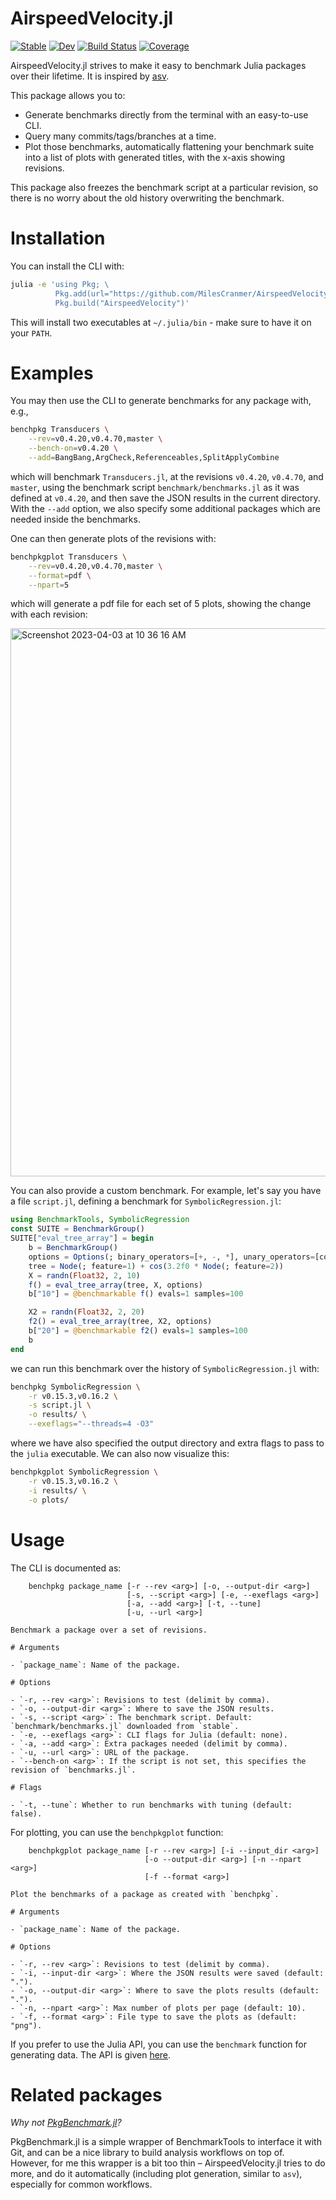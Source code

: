 # AirspeedVelocity.jl

[![Stable](https://img.shields.io/badge/docs-stable-blue.svg)](https://MilesCranmer.github.io/AirspeedVelocity.jl/stable/)
[![Dev](https://img.shields.io/badge/docs-dev-blue.svg)](https://MilesCranmer.github.io/AirspeedVelocity.jl/dev/)
[![Build Status](https://github.com/MilesCranmer/AirspeedVelocity.jl/actions/workflows/CI.yml/badge.svg?branch=master)](https://github.com/MilesCranmer/AirspeedVelocity.jl/actions/workflows/CI.yml?query=branch%3Amaster)
[![Coverage](https://coveralls.io/repos/github/MilesCranmer/AirspeedVelocity.jl/badge.svg?branch=master)](https://coveralls.io/github/MilesCranmer/AirspeedVelocity.jl?branch=master)

AirspeedVelocity.jl strives to make it easy to benchmark Julia packages over their lifetime.
It is inspired by [asv](https://asv.readthedocs.io/en/stable/).

This package allows you to:

- Generate benchmarks directly from the terminal with an easy-to-use CLI.
- Query many commits/tags/branches at a time.
- Plot those benchmarks, automatically flattening your benchmark suite into a list of plots with generated titles,
  with the x-axis showing revisions.
  
This package also freezes the benchmark script at a particular revision,
so there is no worry about the old history overwriting the benchmark.

# Installation

You can install the CLI with:

```bash
julia -e 'using Pkg; \
          Pkg.add(url="https://github.com/MilesCranmer/AirspeedVelocity.jl.git"); \
          Pkg.build("AirspeedVelocity")'
```

This will install two executables at `~/.julia/bin` - make sure to have it on your `PATH`.

# Examples

You may then use the CLI to generate benchmarks for any package with, e.g.,

```bash
benchpkg Transducers \
    --rev=v0.4.20,v0.4.70,master \
    --bench-on=v0.4.20 \
    --add=BangBang,ArgCheck,Referenceables,SplitApplyCombine
```

which will benchmark `Transducers.jl`,
at the revisions `v0.4.20`, `v0.4.70`, and `master`,
using the benchmark script `benchmark/benchmarks.jl` as it was defined at `v0.4.20`,
and then save the JSON results in the current directory.
With the `--add` option, we also specify some additional packages 
which are needed inside the benchmarks.

One can then generate plots of the revisions with:

```bash
benchpkgplot Transducers \
    --rev=v0.4.20,v0.4.70,master \
    --format=pdf \
    --npart=5
```

which will generate a pdf file for each set of 5 plots,
showing the change with each revision:

<img width="877" alt="Screenshot 2023-04-03 at 10 36 16 AM" src="https://user-images.githubusercontent.com/7593028/229543368-14b1da88-8315-437b-b38f-fff143f26e3a.png">


You can also provide a custom benchmark.
For example, let's say you have a file `script.jl`, defining
a benchmark for `SymbolicRegression.jl`:

```julia
using BenchmarkTools, SymbolicRegression
const SUITE = BenchmarkGroup()
SUITE["eval_tree_array"] = begin
    b = BenchmarkGroup()
    options = Options(; binary_operators=[+, -, *], unary_operators=[cos])
    tree = Node(; feature=1) + cos(3.2f0 * Node(; feature=2))
    X = randn(Float32, 2, 10)
    f() = eval_tree_array(tree, X, options)
    b["10"] = @benchmarkable f() evals=1 samples=100

    X2 = randn(Float32, 2, 20)
    f2() = eval_tree_array(tree, X2, options)
    b["20"] = @benchmarkable f2() evals=1 samples=100
    b
end
```

we can run this benchmark over the history of `SymbolicRegression.jl` with:

```bash
benchpkg SymbolicRegression \
    -r v0.15.3,v0.16.2 \
    -s script.jl \
    -o results/ \
    --exeflags="--threads=4 -O3"
```

where we have also specified the output directory and extra flags to pass to the
`julia` executable. We can also now visualize this:

```bash
benchpkgplot SymbolicRegression \
    -r v0.15.3,v0.16.2 \
    -i results/ \
    -o plots/
```


# Usage

The CLI is documented as:

```
    benchpkg package_name [-r --rev <arg>] [-o, --output-dir <arg>]
                          [-s, --script <arg>] [-e, --exeflags <arg>]
                          [-a, --add <arg>] [-t, --tune]
                          [-u, --url <arg>]

Benchmark a package over a set of revisions.

# Arguments

- `package_name`: Name of the package.

# Options

- `-r, --rev <arg>`: Revisions to test (delimit by comma).
- `-o, --output-dir <arg>`: Where to save the JSON results.
- `-s, --script <arg>`: The benchmark script. Default: `benchmark/benchmarks.jl` downloaded from `stable`.
- `-e, --exeflags <arg>`: CLI flags for Julia (default: none).
- `-a, --add <arg>`: Extra packages needed (delimit by comma).
- `-u, --url <arg>`: URL of the package.
- `--bench-on <arg>`: If the script is not set, this specifies the revision of `benchmarks.jl`.

# Flags

- `-t, --tune`: Whether to run benchmarks with tuning (default: false).
```

For plotting, you can use the `benchpkgplot` function:

```
    benchpkgplot package_name [-r --rev <arg>] [-i --input_dir <arg>]
                              [-o --output-dir <arg>] [-n --npart <arg>]
                              [-f --format <arg>]

Plot the benchmarks of a package as created with `benchpkg`.

# Arguments

- `package_name`: Name of the package.

# Options

- `-r, --rev <arg>`: Revisions to test (delimit by comma).
- `-i, --input-dir <arg>`: Where the JSON results were saved (default: ".").
- `-o, --output-dir <arg>`: Where to save the plots results (default: ".").
- `-n, --npart <arg>`: Max number of plots per page (default: 10).
- `-f, --format <arg>`: File type to save the plots as (default: "png").
```

If you prefer to use the Julia API, you can use the `benchmark` function for generating data.
The API is given [here](https://astroautomata.com/AirspeedVelocity.jl/dev/api/).


# Related packages

*Why not [PkgBenchmark.jl](https://github.com/JuliaCI/PkgBenchmark.jl)?*

PkgBenchmark.jl is a simple wrapper of BenchmarkTools to interface it with Git, and can be a nice library to build analysis workflows on top of.
However, for me this wrapper is a bit too thin – AirspeedVelocity.jl tries to do more,
and do it automatically (including plot generation, similar to `asv`),
especially for common workflows.
